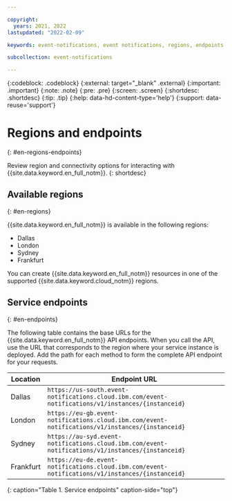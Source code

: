 ```yaml
---

copyright:
  years: 2021, 2022
lastupdated: "2022-02-09"

keywords: event-notifications, event notifications, regions, endpoints

subcollection: event-notifications

---
```


{:codeblock: .codeblock}
{:external: target="_blank" .external}
{:important: .important}
{:note: .note}
{:pre: .pre}
{:screen: .screen}
{:shortdesc: .shortdesc}
{:tip: .tip}
{:help: data-hd-content-type='help'}
{:support: data-reuse='support'}

# Regions and endpoints
{: #en-regions-endpoints}

Review region and connectivity options for interacting with {{site.data.keyword.en_full_notm}}.
{: shortdesc}

## Available regions
{: #en-regions}

{{site.data.keyword.en_full_notm}} is available in the following regions:

- Dallas
- London
- Sydney
- Frankfurt

You can create {{site.data.keyword.en_full_notm}} resources in one of the supported {{site.data.keyword.cloud_notm}} regions.

## Service endpoints
{: #en-endpoints}

The following table contains the base URLs for the {{site.data.keyword.en_full_notm}} API endpoints. When you call the API, use the URL that corresponds to the region where your service instance is deployed. Add the path for each method to form the complete API endpoint for your requests.

|Location     |Endpoint URL      |
|-------------|------------------|
|Dallas |`https://us-south.event-notifications.cloud.ibm.com/event-notifications/v1/instances/{instanceid}` |
|London |`https://eu-gb.event-notifications.cloud.ibm.com/event-notifications/v1/instances/{instanceid}` |
|Sydney |`https://au-syd.event-notifications.cloud.ibm.com/event-notifications/v1/instances/{instanceid}` |
|Frankfurt |`https://eu-de.event-notifications.cloud.ibm.com/event-notifications/v1/instances/{instanceid}` |
{: caption="Table 1. Service endpoints" caption-side="top"}
